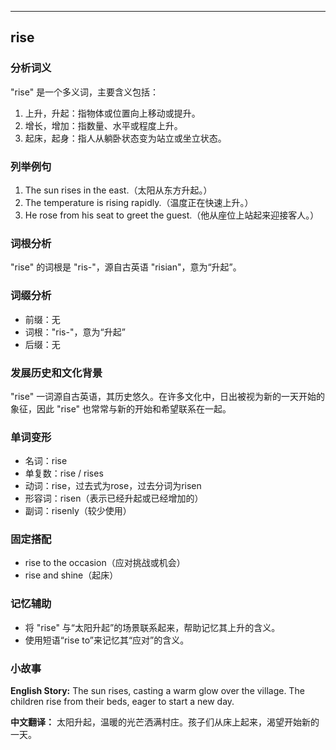 
---------------
## rise
### 分析词义
"rise" 是一个多义词，主要含义包括：
1. 上升，升起：指物体或位置向上移动或提升。
2. 增长，增加：指数量、水平或程度上升。
3. 起床，起身：指人从躺卧状态变为站立或坐立状态。

### 列举例句
1. The sun rises in the east.（太阳从东方升起。）
2. The temperature is rising rapidly.（温度正在快速上升。）
3. He rose from his seat to greet the guest.（他从座位上站起来迎接客人。）

### 词根分析
"rise" 的词根是 "ris-"，源自古英语 "risian"，意为“升起”。

### 词缀分析
- 前缀：无
- 词根："ris-"，意为“升起”
- 后缀：无

### 发展历史和文化背景
"rise" 一词源自古英语，其历史悠久。在许多文化中，日出被视为新的一天开始的象征，因此 "rise" 也常常与新的开始和希望联系在一起。

### 单词变形
- 名词：rise
- 单复数：rise / rises
- 动词：rise，过去式为rose，过去分词为risen
- 形容词：risen（表示已经升起或已经增加的）
- 副词：risenly（较少使用）

### 固定搭配
- rise to the occasion（应对挑战或机会）
- rise and shine（起床）

### 记忆辅助
- 将 "rise" 与“太阳升起”的场景联系起来，帮助记忆其上升的含义。
- 使用短语“rise to”来记忆其“应对”的含义。

### 小故事
**English Story:**
The sun rises, casting a warm glow over the village. The children rise from their beds, eager to start a new day.

**中文翻译：**
太阳升起，温暖的光芒洒满村庄。孩子们从床上起来，渴望开始新的一天。

